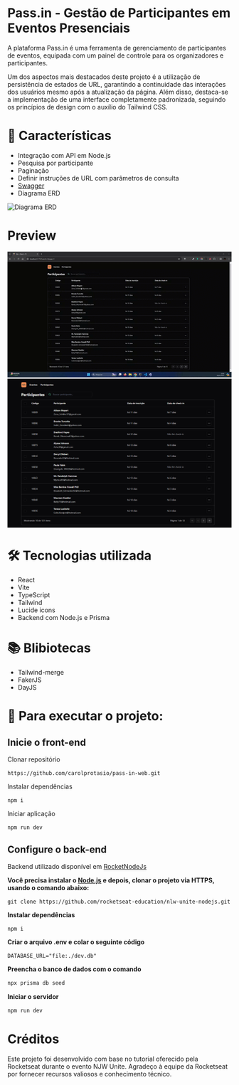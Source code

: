 # Pass.in - Gestão de Participantes em Eventos Presenciais
A plataforma Pass.in é uma ferramenta de gerenciamento de participantes de eventos, equipada com um painel de controle para os organizadores e participantes.

Um dos aspectos mais destacados deste projeto é a utilização de persistência de estados de URL, garantindo a continuidade das interações dos usuários mesmo após a atualização da página. Além disso, destaca-se a implementação de uma interface completamente padronizada, seguindo os princípios de design com o auxílio do Tailwind CSS.

# 🚀 Características

- Integração com API em Node.js
- Pesquisa por participante
- Paginação
- Definir instruções de URL com parâmetros de consulta
- [Swagger](https://nlw-unite-nodejs.onrender.com/docs/static/index.html)
- Diagrama ERD
<img src="https://efficient-sloth-d85.notion.site/image/https%3A%2F%2Fprod-files-secure.s3.us-west-2.amazonaws.com%2F08f749ff-d06d-49a8-a488-9846e081b224%2F8f354dec-0218-43af-a16c-16a86f2d82b0%2Ferd.svg?table=block&id=1d4a760d-238b-477a-ac6d-c03e0bd682af&spaceId=08f749ff-d06d-49a8-a488-9846e081b224&userId=&cache=v2" alt="Diagrama ERD" style="width:800px;height:800px;">

# Preview

![Vídeo-Pass-in-web](src/assets/pass-in.gif)
![Pass-in-web-pictute](https://github.com/carolprotasio/pass-in-web/blob/master/src/assets/pass-in-web-pic.png)

# 🛠️ Tecnologias utilizada

- React
- Vite
- TypeScript
- Tailwind
- Lucide icons
- Backend com Node.js e Prisma

# 📚 Blibiotecas

- Tailwind-merge
- FakerJS
- DayJS

# 👷 Para executar o projeto:
## Inicie o front-end

Clonar repositório

```
https://github.com/carolprotasio/pass-in-web.git
```
Instalar dependências

```
npm i
```
Iniciar aplicação

```
npm run dev
```
## Configure o back-end

Backend utilizado disponível em [RocketNodeJs](https://github.com/rocketseat-education/nlw-unite-nodejs)


**Você precisa instalar o [Node.js](https://nodejs.org/en/download/) e depois, clonar o projeto via HTTPS, usando o comando abaixo:**

```
git clone https://github.com/rocketseat-education/nlw-unite-nodejs.git
```

**Instalar dependências**

```
npm i
```

**Criar o arquivo .env e colar o seguinte código**
```env
DATABASE_URL="file:./dev.db"
```

**Preencha o banco de dados com o comando**
```bash
npx prisma db seed
```

**Iniciar o servidor**
```bash
npm run dev
```

# Créditos
Este projeto foi desenvolvido com base no tutorial oferecido pela Rocketseat durante o evento NJW Unite. Agradeço à equipe da Rocketseat por fornecer recursos valiosos e conhecimento técnico.
